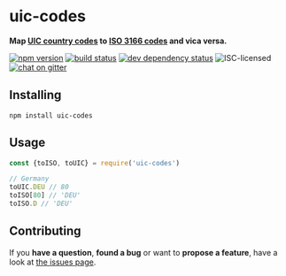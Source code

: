 # uic-codes

**Map [UIC country codes](https://en.wikipedia.org/wiki/List_of_UIC_country_codes) to [ISO 3166 codes](https://en.wikipedia.org/wiki/ISO_3166-1_alpha-3#Current_codes) and vica versa.**

[![npm version](https://img.shields.io/npm/v/uic-codes.svg)](https://www.npmjs.com/package/uic-codes)
[![build status](https://img.shields.io/travis/derhuerst/uic-codes.svg)](https://travis-ci.org/derhuerst/uic-codes)
[![dev dependency status](https://img.shields.io/david/dev/derhuerst/uic-codes.svg)](https://david-dm.org/derhuerst/uic-codes#info=devDependencies)
![ISC-licensed](https://img.shields.io/github/license/derhuerst/uic-codes.svg)
[![chat on gitter](https://badges.gitter.im/derhuerst.svg)](https://gitter.im/derhuerst)


## Installing

```shell
npm install uic-codes
```


## Usage

```js
const {toISO, toUIC} = require('uic-codes')

// Germany
toUIC.DEU // 80
toISO[80] // 'DEU'
toISO.D // 'DEU'
```


## Contributing

If you **have a question**, **found a bug** or want to **propose a feature**, have a look at [the issues page](https://github.com/derhuerst/uic-codes/issues).
